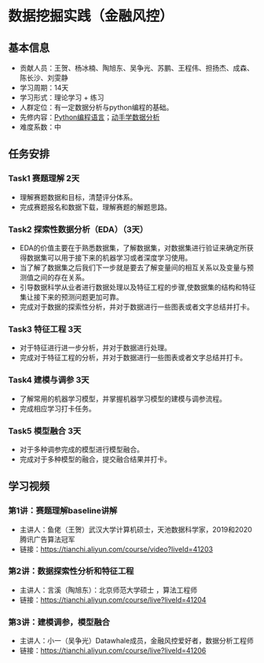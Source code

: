 ﻿
# 数据挖掘实践（金融风控）

## 基本信息
- 贡献人员：王贺、杨冰楠、陶旭东、吴争光、苏鹏、王程伟、担扬杰、成森、陈长沙、刘雯静
- 学习周期：14天
- 学习形式：理论学习 + 练习
- 人群定位：有一定数据分析与python编程的基础。
- 先修内容：[Python编程语言](https://github.com/datawhalechina/team-learning-program/tree/master/PythonLanguage)；[动手学数据分析](https://github.com/datawhalechina/hands-on-data-analysis)
- 难度系数：中

## 任务安排

### Task1 赛题理解 2天

- 理解赛题数据和目标，清楚评分体系。
- 完成赛题报名和数据下载，理解赛题的解题思路。




### Task2 探索性数据分析（EDA）（3天）

- EDA的价值主要在于熟悉数据集，了解数据集，对数据集进行验证来确定所获得数据集可以用于接下来的机器学习或者深度学习使用。
- 当了解了数据集之后我们下一步就是要去了解变量间的相互关系以及变量与预测值之间的存在关系。
- 引导数据科学从业者进行数据处理以及特征工程的步骤,使数据集的结构和特征集让接下来的预测问题更加可靠。
- 完成对于数据的探索性分析，并对于数据进行一些图表或者文字总结并打卡。

### Task3 特征工程 3天

- 对于特征进行进一步分析，并对于数据进行处理。
- 完成对于特征工程的分析，并对于数据进行一些图表或者文字总结并打卡。

### Task4 建模与调参 3天

- 了解常用的机器学习模型，并掌握机器学习模型的建模与调参流程。
- 完成相应学习打卡任务。

### Task5 模型融合 3天

- 对于多种调参完成的模型进行模型融合。
- 完成对于多种模型的融合，提交融合结果并打卡。

## 学习视频

### 第1讲：赛题理解baseline讲解
- 主讲人：鱼佬（王贺）武汉大学计算机硕士，天池数据科学家，2019和2020腾讯广告算法冠军
- 链接：https://tianchi.aliyun.com/course/video?liveId=41203

### 第2讲：数据探索性分析和特征工程
- 主讲人：言溪（陶旭东）：北京师范大学硕士 ，算法工程师
- 链接：https://tianchi.aliyun.com/course/live?liveId=41204

### 第3讲：建模调参，模型融合
- 主讲人：小一（吴争光）Datawhale成员，金融风控爱好者，数据分析工程师
- 链接：https://tianchi.aliyun.com/course/live?liveId=41206